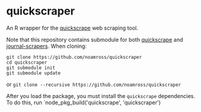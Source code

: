 # quickscraper

An R wrapper for the [quickscrape](https://github.com/ContentMine/quickscrape)
web scraping tool.

Note that this repository contains submodule for both 
[quickscrape](https://github.com/ContentMine/quickscrape) and
[journal-scrapers](https://github.com/ContentMine/journal-scrapers).  When
cloning:

```
git clone https://github.com/noamross/quickscraper
cd quickscraper
git submodule init
git submodule update
```

or `git clone --recursive https://github.com/noamross/quickscraper`

After you load the package, you must install the `quickscrape` dependencies.
To do this, run `node_pkg_build('quickscrape', 'quickscraper')